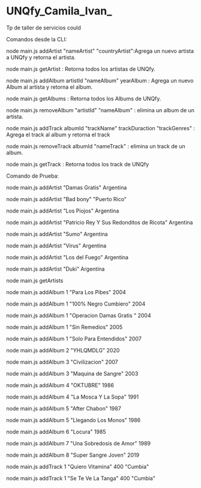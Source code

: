 # UNQfy_Camila_Ivan_
 Tp de taller de servicios could

Comandos desde la CLI:

node main.js addArtist "nameArtist" "countryArtist":Agrega un nuevo artista a UNQfy y retorna el artista.

node main.js getArtist : Retorna todos los artistas de UNQfy.

node main.js addAlbum artistId "nameAlbum" yearAlbum : Agrega un nuevo Album al artista y retorna el album.

node main.js getAlbums : Retorna todos los Albums de UNQfy.

node main.js removeAlbum "artistId" "nameAlbum" : elimina un album de un artista.

node main.js addTrack albumId "trackName" trackDuraction "trackGenres" : Agrega el track al album y retorna el track

node main.js removeTrack albumId "nameTrack" : elimina un track de un album.

node main.js getTrack : Retorna todos los track de UNQfy



Comando de Prueba:


node main.js addArtist "Damas Gratis" Argentina

node main.js addArtist "Bad bony" "Puerto Rico"

node main.js addArtist "Los Piojos" Argentina

node main.js addArtist "Patricio Rey Y Sus Redonditos de Ricota" Argentina

node main.js addArtist "Sumo" Argentina

node main.js addArtist "Virus" Argentina

node main.js addArtist "Los del Fuego" Argentina

node main.js addArtist "Duki" Argentina



node main.js getArtists

node main.js addAlbum 1 "Para Los Pibes" 2004

node main.js addAlbum 1 "100% Negro Cumbiero" 2004

node main.js addAlbum 1 "Operacion Damas Gratis " 2004

node main.js addAlbum 1 "Sin Remedios" 2005

node main.js addAlbum 1 "Solo Para Entendidos" 2007

node main.js addAlbum 2 "YHLQMDLG" 2020

node main.js addAlbum 3 "Civilizacion" 2007

node main.js addAlbum 3 "Maquina de Sangre" 2003

node main.js addAlbum 4 "OKTUBRE" 1986

node main.js addAlbum 4 "La Mosca Y La Sopa" 1991

node main.js addAlbum 5 "After Chabon" 1987

node main.js addAlbum 5 "Llegando Los Monos" 1986

node main.js addAlbum 6 "Locura" 1985

node main.js addAlbum 7 "Una Sobredosis de Amor" 1989

node main.js addAlbum 8 "Super Sangre Joven" 2019

node main.js addTrack 1 "Quiero Vitamina" 400 "Cumbia"

node main.js addTrack 1 "Se Te Ve La Tanga" 400 "Cumbia"



